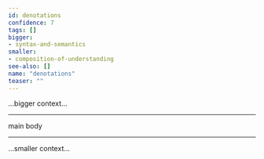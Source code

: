 ```yaml
---
id: denotations
confidence: 7
tags: []
bigger:
- syntax-and-semantics
smaller:
- composition-of-understanding
see-also: []
name: "denotations"
teaser: ""
---
```



...bigger context...

---

main body

---

...smaller context...
